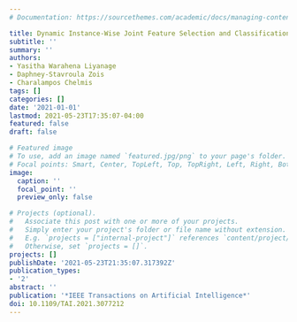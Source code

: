 ```yaml
---
# Documentation: https://sourcethemes.com/academic/docs/managing-content/

title: Dynamic Instance-Wise Joint Feature Selection and Classification
subtitle: ''
summary: ''
authors:
- Yasitha Warahena Liyanage
- Daphney-Stavroula Zois
- Charalampos Chelmis
tags: []
categories: []
date: '2021-01-01'
lastmod: 2021-05-23T17:35:07-04:00
featured: false
draft: false

# Featured image
# To use, add an image named `featured.jpg/png` to your page's folder.
# Focal points: Smart, Center, TopLeft, Top, TopRight, Left, Right, BottomLeft, Bottom, BottomRight.
image:
  caption: ''
  focal_point: ''
  preview_only: false

# Projects (optional).
#   Associate this post with one or more of your projects.
#   Simply enter your project's folder or file name without extension.
#   E.g. `projects = ["internal-project"]` references `content/project/deep-learning/index.md`.
#   Otherwise, set `projects = []`.
projects: []
publishDate: '2021-05-23T21:35:07.317392Z'
publication_types:
- '2'
abstract: ''
publication: '*IEEE Transactions on Artificial Intelligence*'
doi: 10.1109/TAI.2021.3077212
---
```

